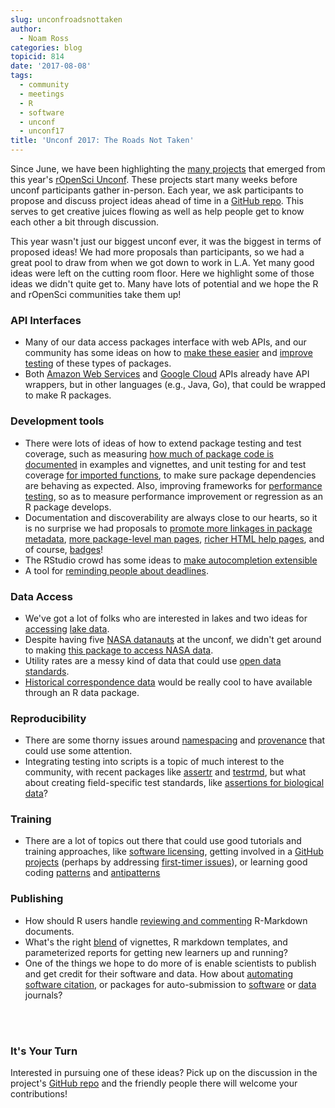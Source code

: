 ```yaml
---
slug: unconfroadsnottaken
author:
  - Noam Ross
categories: blog
topicid: 814
date: '2017-08-08'
tags:
  - community
  - meetings
  - R
  - software
  - unconf
  - unconf17
title: 'Unconf 2017: The Roads Not Taken'
---
```


Since June, we have been highlighting the [many projects] that emerged from this year's [rOpenSci Unconf]. These projects start many weeks before unconf participants gather in-person. Each year, we ask participants to propose and discuss project ideas ahead of time in a [GitHub repo]. This serves to get creative juices flowing as well as help people get to know each other a bit through discussion.

This year wasn't just our biggest unconf ever, it was the biggest in terms of proposed ideas! We had more proposals than participants, so we had a great pool to draw from when we got down to work in L.A. Yet many good ideas were left on the cutting room floor. Here we highlight some of those ideas we didn't quite get to. Many have lots of potential and we hope the R and rOpenSci communities take them up!

### API Interfaces

-   Many of our data access packages interface with web APIs, and our community has some ideas on how to [make these easier] and [improve testing] of these types of packages.
-   Both [Amazon Web Services] and [Google Cloud] APIs already have API wrappers, but in other languages (e.g., Java, Go), that could be wrapped to make R packages.

### Development tools

-   There were lots of ideas of how to extend package testing and test coverage, such as measuring [how much of package code is documented] in examples and vignettes, and unit testing for and test coverage [for imported functions], to make sure package dependencies are behaving as expected. Also, improving frameworks for [performance testing], so as to measure performance improvement or regression as an R package develops.
-   Documentation and discoverability are always close to our hearts, so it is no surprise we had proposals to [promote more linkages in package metadata], [more package-level man pages], [richer HTML help pages], and of course, [badges]!
-   The RStudio crowd has some ideas to [make autocompletion extensible]
-   A tool for [reminding people about deadlines].


### Data Access

-   We've got a lot of folks who are interested in lakes and two ideas for [accessing] [lake data].
-   Despite having five [NASA datanauts] at the unconf, we didn't get around to making [this package to access NASA data].
-   Utility rates are a messy kind of data that could use [open data standards].
-   [Historical correspondence data] would be really cool to have available through an R data package.


### Reproducibility
-   There are some thorny issues around [namespacing] and [provenance] that could use some attention.
-   Integrating testing into scripts is a topic of much interest to the community, with recent packages like [assertr] and [testrmd], but what about creating field-specific test standards, like [assertions for biological data]?

### Training

-   There are a lot of topics out there that could use good tutorials and training approaches, like [software licensing], getting involved in a [GitHub projects] (perhaps by addressing [first-timer issues]), or learning good coding [patterns] and [antipatterns]

### Publishing

-   How should R users handle [reviewing and commenting] R-Markdown documents.
-   What's the right [blend] of vignettes, R markdown templates, and parameterized reports for getting new learners up and running?
-   One of the things we hope to do more of is enable scientists to publish and get credit for their software and data. How about [automating software citation], or packages for auto-submission to [software] or [data] journals?

<br><br>

### It's Your Turn
Interested in pursuing one of these ideas? Pick up on the discussion in the project's [GitHub repo] and the friendly people there will welcome your contributions!

  [many projects]: /blog/2017/06/08/unconf_recap_4
  [rOpenSci Unconf]: /blog/2017/06/02/unconf2017
  [GitHub repo]: https://github.com/ropensci/unconf17/issues
  [Amazon Web Services]: https://github.com/ropensci/unconf17/issues/14
  [Google Cloud]: https://github.com/ropensci/unconf17/issues/70
  [how much of package code is documented]: https://github.com/ropensci/unconf17/issues/2
  [for imported functions]: https://github.com/ropensci/unconf17/issues/3
  [performance testing]: https://github.com/ropensci/unconf17/issues/90
  [Reviewing and commenting]: https://github.com/ropensci/unconf17/issues/86
  [lake data]: https://github.com/ropensci/unconf17/issues/21
  [NASA datanauts]: https://open.nasa.gov/explore/datanauts/
  [this package to access NASA data]: https://github.com/ropensci/unconf17/issues/67
  [open data standards]: https://github.com/ropensci/unconf17/issues/94
  [Historical correspondence data]: https://github.com/ropensci/unconf17/issues/79
  [namespacing]: https://github.com/ropensci/unconf17/issues/22
  [provenance]: https://github.com/ropensci/unconf17/issues/23
  [assertions for biological data]: https://github.com/ropensci/unconf17/issues/37
  [good R programming patterns]: https://github.com/ropensci/unconf17/issues/75
  [software licensing]: https://github.com/ropensci/unconf17/issues/32
  [GitHub projects]: https://github.com/ropensci/unconf17/issues/45
  [first-timer issues]: https://github.com/ropensci/unconf17/issues/47
  [patterns]: https://github.com/ropensci/unconf17/issues/75
  [antipatterns]: https://github.com/ropensci/unconf17/issues/26
  [automating software citation]: https://github.com/ropensci/unconf17/issues/24
  [software]: https://github.com/ropensci/unconf17/issues/46
  [data]: https://github.com/ropensci/unconf17/issues/87
  [promote more linkages in package metadata]: https://github.com/ropensci/unconf17/issues/41
  [more package-level man pages]: https://github.com/ropensci/unconf17/issues/44
  [richer HTML help pages]: https://github.com/ropensci/unconf17/issues/83
  [badges]: https://github.com/ropensci/unconf17/issues/58
  [blend]: https://github.com/ropensci/unconf17/issues/51
  [make autocompletion extensible]: https://github.com/ropensci/unconf17/issues/52
  [make these easier]: https://github.com/ropensci/unconf17/issues/85
  [improve testing]: https://github.com/ropensci/unconf17/issues/25
  [accessing]: https://github.com/ropensci/unconf17/issues/42
  [reminding people about deadlines]: https://github.com/ropensci/unconf17/issues/59
  [assertr]: /blog/2017/04/11/assertr
  [testrmd]: https://github.com/ropenscilabs/testrmd
